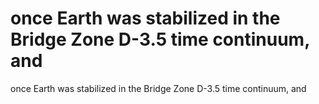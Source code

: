 # once Earth was stabilized in the Bridge Zone D-3.5 time continuum, and

once Earth was stabilized in the Bridge Zone D-3.5 time continuum, and
